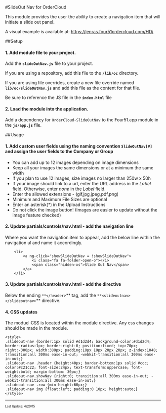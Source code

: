 #SlideOut Nav for OrderCloud 

This module provides the user the ability to create a navigation item that will initiate a slide out panel.

A visual example is available at: https://jenras.four51ordercloud.com/HD/

##Setup
#### 1. Add module file to your project.

Add the **`slideOutNav.js`** file to your project.

If you are using a repository, add this file to the **`/lib/oc`** directory.

If you are using file overrides, create a new file override named **`lib/oc/slideOutNav.js`** and add this file as the content for that file.

Be sure to reference the JS file in the **`index.html`** file

#### 2. Load the module into the application.

Add a dependency for `OrderCloud-SlideOutNav` to the Four51.app module in the **`js/app.js`** file.

##Usage
#### 1. Add custom user fields using the naming convention **`SlideOutNav[#]`** and assign the user fields to the Company or Group

* You can add up to 12 images depending on image dimensions
* Keep all your images the same dimensions or at a minimum the same width
* If you plan to use 12 images, size images no larger than 250w x 50h
* If your image should link to a url, enter the URL address in the _Label_ field. Otherwise, enter _none_ in the _Label_ field. 
* Enter the allowed extensions - (gif,jpg,jpeg,pdf,png)
* Minimum and Maximum File Sizes are optional
* Enter an asterisk(*) in the Upload Instructions 
* Do not click the image button! (Images are easier to update without the image feature checked) 

#### 2. Update partials/controls/nav.html - add the navigation line 
Where you want the navigation item to appear, add the below line within the navigation ul and name it accordingly. 
```
    <li>
        <a ng-click="showSlideOutNav = !showSlideOutNav">
            <i class="fa fa-folder-open-o"></i>
            <span class="hidden-xs">Slide Out Nav</span>
        </a>
    </li>
```

#### 3. Update partials/controls/nav.html - add the directive
Below the ending `**</header>`** tag, add the `**<slideoutnav></slideoutnav>`** directive. 

#### 4. CSS updates
The moduel CSS is located within the module directive. Any css changes should be made in the module. 

```
<style>
.slideout-nav {border:1px solid #d1d2d4; background-color:#d1d2d4; border-radius:1px; border-right:0; position:fixed; top:70px; right:-300px; width:300px; padding:10px 10px 20px 20px; z-index:1040; transition:all 300ms ease-in-out; -webkit-transition:all 300ms ease-in-out;}
.slideout-nav .header {height:40px; border-bottom:1px solid #ccc; color:#c21c22; font-size:24px; text-transform:uppercase; font-weight:bold; margin-bottom: 30px;}
.slideout-nav.showNav {right:0; transition:all 300ms ease-in-out; -webkit-transition:all 300ms ease-in-out;}
.slideout-nav .row {min-height:60px;}
.slideout-nav img {float:left; padding:0 10px; height:auto;}
</style>
```
---
<sub><sup>Last Update: 4/20/15</sup></sub>
